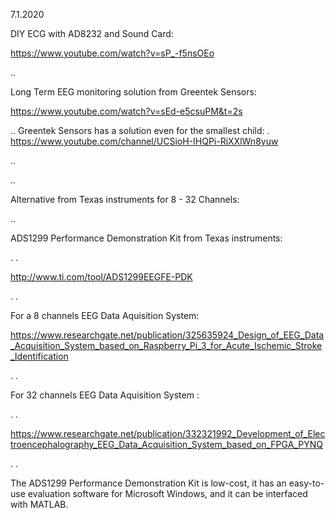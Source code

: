 7.1.2020

DIY ECG with AD8232 and Sound Card:


https://www.youtube.com/watch?v=sP_-f5nsOEo

..

Long Term EEG monitoring solution from Greentek Sensors:

https://www.youtube.com/watch?v=sEd-e5csuPM&t=2s

..
Greentek Sensors has a solution even for the smallest child:
.
https://www.youtube.com/channel/UCSioH-IHQPi-RiXXlWn8yuw

..

..

Alternative from Texas instruments for 8 - 32 Channels:

..


ADS1299 Performance Demonstration Kit from Texas instruments:

. .

http://www.ti.com/tool/ADS1299EEGFE-PDK

. .

For a 8 channels EEG Data Aquisition System:

https://www.researchgate.net/publication/325635924_Design_of_EEG_Data_Acquisition_System_based_on_Raspberry_Pi_3_for_Acute_Ischemic_Stroke_Identification

. .

For 32 channels EEG Data Aquisition System :

. .

https://www.researchgate.net/publication/332321992_Development_of_Electroencephalography_EEG_Data_Acquisition_System_based_on_FPGA_PYNQ

. .

The ADS1299 Performance Demonstration Kit is low-cost, it has an easy-to-use evaluation software for Microsoft Windows, and it can be interfaced with MATLAB.
